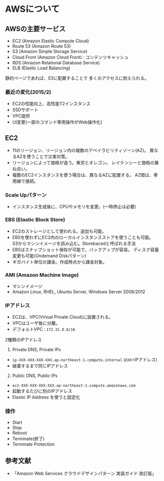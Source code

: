 # AWSについて

## AWSの主要サービス
- EC2 (Amazon Elastic Compute Cloud)
- Route 53 (Amazon Route 53)
- S3 (Amazon Simple Storage Service)
- Cloud Front (Amazon Cloud Front) : コンテンツキャッシュ
- RDS (Amazon Relational Database Service)
- ELB (Elastic Load Balancing)

静的ページであれば、S3に配置することで
多くのアクセスに耐えられる。

### 最近の変化(2015/2)
 - EC2の性能向上、高性能T2インスタンス
 - SSDサポート
 - VPC提供
 - UI変更(一部のコマンド専用操作がWeb操作化)

## EC2

 - 11のリージョン、リージョン内の複数のアベイラビリティゾーン(AZ)。
異なるAZを使うことで災害対策。
 - リージョンによって価格が違う。東京とオレゴン。
レイテンシーと価格の兼ね合い。
 - 複数のEC2インスタンスを使う場合は、異なるAZに配置する。
AZ間は、専用線で接続。

### Scale Upパターン
 - インスタンス生成後に、CPUやメモリを変更。(一時停止は必要)

### EBS (Elastic Block Store)
 - EC2のストレージとして使われる。追加も可能。
 - EBSを使わずにEC2内のローカルインスタンスストアを使うことも可能。
S3からマシンイメージを読み込む。Storebacedと呼ばれる手法
 - EBSはスナップショット保存が可能で、バックアップが容易。
ディスク容量変更も可能(Ondemand Diskパターン)
 - ギガバイト単位の課金。作成時点から課金対象。

### AMI (Amazon Machine Image)
- マシンイメージ
- Amazon Linux, RHEL, Ubuntu Server, Windows Server 2008/2012

### IPアドレス
- EC2は、VPC(Virtual Private Cloud)に設置される。
- VPCはユーザ毎に分離。
- デフォルトVPC : `172.31.0.0/16`

2種類のIPアドレス

1. Private DNS, Private IPs
  - `ip-XXX-XXX-XXX-XXX.ap-northeast-1.compute.internal` (`XXX`=IPアドレス)
  - 破棄するまで同じIPアドレス
 2. Public DNS, Public IPs
  - `ec2-XXX-XXX-XXX-XXX.ap-northeast-1.compute.amazonaws.com`
  - 起動するたびに別のIPアドレス
  - Elastic IP Address を使うと固定化

### 操作
- Start
- Stop
- Reboot
- Terminate(終了)
 - Terminate Protection

## 参考文献
- 「Amazon Web Services クラウドデザインパターン 実装ガイド 改訂版」
